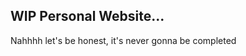 WIP Personal Website...
-----------------------------------------------------
Nahhhh let's be honest, it's never gonna be completed
